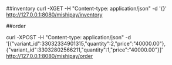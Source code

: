 ##inventory
curl -XGET -H "Content-type: application/json" -d '{}' http://127.0.0.1:8080/mishipay/inventory

##order

curl -XPOST -H "Content-type: application/json" -d '[{"variant_id":33032334901315,"quantity":2,"price":"40000.00"},{"variant_id":33032802566211,"quantity":1,"price":"40000.00"}]' http://127.0.0.1:8080/mishipay/order